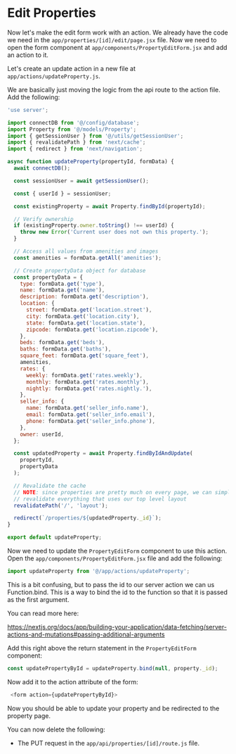 # Edit Properties

Now let's make the edit form work with an action. We already have the code we need in the `app/properties/[id]/edit/page.jsx` file. Now we need to open the form component at `app/components/PropertyEditForm.jsx` and add an action to it.

Let's create an update action in a new file at `app/actions/updateProperty.js`.

We are basically just moving the logic from the api route to the action file. Add the following:

```javascript
'use server';

import connectDB from '@/config/database';
import Property from '@/models/Property';
import { getSessionUser } from '@/utils/getSessionUser';
import { revalidatePath } from 'next/cache';
import { redirect } from 'next/navigation';

async function updateProperty(propertyId, formData) {
  await connectDB();

  const sessionUser = await getSessionUser();

  const { userId } = sessionUser;

  const existingProperty = await Property.findById(propertyId);

  // Verify ownership
  if (existingProperty.owner.toString() !== userId) {
    throw new Error('Current user does not own this property.');
  }

  // Access all values from amenities and images
  const amenities = formData.getAll('amenities');

  // Create propertyData object for database
  const propertyData = {
    type: formData.get('type'),
    name: formData.get('name'),
    description: formData.get('description'),
    location: {
      street: formData.get('location.street'),
      city: formData.get('location.city'),
      state: formData.get('location.state'),
      zipcode: formData.get('location.zipcode'),
    },
    beds: formData.get('beds'),
    baths: formData.get('baths'),
    square_feet: formData.get('square_feet'),
    amenities,
    rates: {
      weekly: formData.get('rates.weekly'),
      monthly: formData.get('rates.monthly'),
      nightly: formData.get('rates.nightly.'),
    },
    seller_info: {
      name: formData.get('seller_info.name'),
      email: formData.get('seller_info.email'),
      phone: formData.get('seller_info.phone'),
    },
    owner: userId,
  };

  const updatedProperty = await Property.findByIdAndUpdate(
    propertyId,
    propertyData
  );

  // Revalidate the cache
  // NOTE: since properties are pretty much on every page, we can simply
  // revalidate everything that uses our top level layout
  revalidatePath('/', 'layout');

  redirect(`/properties/${updatedProperty._id}`);
}

export default updateProperty;
```

Now we need to update the `PropertyEditForm` component to use this action. Open the `app/components/PropertyEditForm.jsx` file and add the following:

```javascript
import updateProperty from '@/app/actions/updateProperty';
```

This is a bit confusing, but to pass the id to our server action we can us Function.bind. This is a way to bind the id to the function so that it is passed as the first argument.

You can read more here:

https://nextjs.org/docs/app/building-your-application/data-fetching/server-actions-and-mutations#passing-additional-arguments

Add this right above the return statement in the `PropertyEditForm` component:

```javascript
const updatePropertyById = updateProperty.bind(null, property._id);
```

Now add it to the action attribute of the form:

```javascript
 <form action={updatePropertyById}>
```

Now you should be able to update your property and be redirected to the property page.

You can now delete the following:

- The PUT request in the `app/api/properties/[id]/route.js` file.
